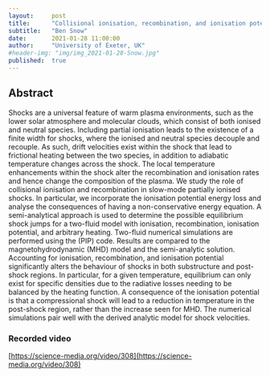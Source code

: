 ```yaml
---
layout:     post
title:      "Collisional ionisation, recombination, and ionisation potential in two-fluid shocks"
subtitle:   "Ben Snow"
date:       2021-01-28 11:00:00
author:     "University of Exeter, UK"
#header-img: "img/img_2021-01-28-Snow.jpg"
published:  true
---
```


## Abstract
Shocks are a universal feature of warm plasma environments, such as the lower solar atmosphere and molecular clouds, which consist of both ionised and neutral species. Including partial ionisation leads to the existence of a finite width for shocks, where the ionised and neutral species decouple and recouple. As such, drift velocities exist within the shock that lead to frictional heating between the two species, in addition to adiabatic temperature changes across the shock. The local temperature enhancements within the shock alter the recombination and ionisation rates and hence change the composition of the plasma. We study the role of collisional ionisation and recombination in slow-mode partially ionised shocks. In particular, we incorporate the ionisation potential energy loss and analyse the consequences of having a non-conservative energy equation. A semi-analytical approach is used to determine the possible equilibrium shock jumps for a two-fluid model with ionisation, recombination, ionisation potential, and arbitrary heating. Two-fluid numerical simulations are performed using the (PIP) code. Results are compared to the magnetohydrodynamic (MHD) model and the semi-analytic solution. Accounting for ionisation, recombination, and ionisation potential significantly alters the behaviour of shocks in both substructure and post-shock regions. In particular, for a given temperature, equilibrium can only exist for specific densities due to the radiative losses needing to be balanced by the heating function. A consequence of the ionisation potential is that a compressional shock will lead to a reduction in temperature in the post-shock region, rather than the increase seen for MHD. The numerical simulations pair well with the derived analytic model for shock velocities.

### Recorded video

[https://science-media.org/video/308](https://science-media.org/video/308)
